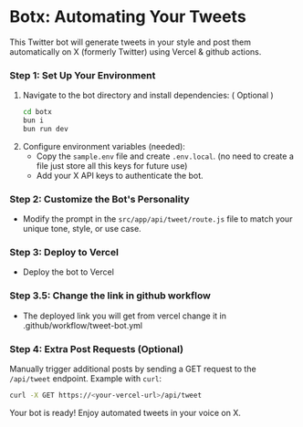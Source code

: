 # Botx: Automating Your Tweets 

This Twitter bot will generate tweets in your style and post them automatically on X (formerly Twitter) using Vercel & github actions. 

### Step 1: Set Up Your Environment
1. Navigate to the bot directory and install dependencies: ( Optional )
   ```bash
   cd botx
   bun i
   bun run dev
   ```
2. Configure environment variables (needed):
   - Copy the `sample.env` file and create `.env.local`. (no need to create a file just store all this keys for future use)
   - Add your X API keys to authenticate the bot.

### Step 2: Customize the Bot's Personality
- Modify the prompt in the `src/app/api/tweet/route.js` file to match your unique tone, style, or use case.

### Step 3: Deploy to Vercel
- Deploy the bot to Vercel 
### Step 3.5: Change the link in github workflow
- The deployed link you will get from vercel change it in .github/workflow/tweet-bot.yml


### Step 4: Extra Post Requests (Optional)
Manually trigger additional posts by sending a GET request to the `/api/tweet` endpoint.
Example with `curl`:
```bash
curl -X GET https://<your-vercel-url>/api/tweet
```

Your bot is ready! Enjoy automated tweets in your voice on X.